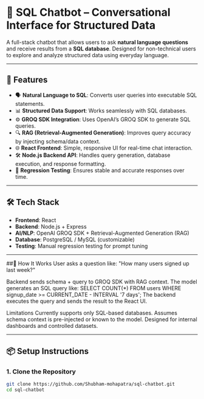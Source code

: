 # 🧠 SQL Chatbot – Conversational Interface for Structured Data

A full-stack chatbot that allows users to ask **natural language questions** and receive results from a **SQL database**. Designed for non-technical users to explore and analyze structured data using everyday language.

---

## 🚀 Features

- 🗣️ **Natural Language to SQL**: Converts user queries into executable SQL statements.
- 📊 **Structured Data Support**: Works seamlessly with SQL databases.
- ⚙️ **GROQ SDK Integration**: Uses OpenAI’s GROQ SDK to generate SQL queries.
- 🔍 **RAG (Retrieval-Augmented Generation)**: Improves query accuracy by injecting schema/data context.
- 🌐 **React Frontend**: Simple, responsive UI for real-time chat interaction.
- 🛠️ **Node.js Backend API**: Handles query generation, database execution, and response formatting.
- 🧪 **Regression Testing**: Ensures stable and accurate responses over time.

---

## 🛠 Tech Stack

- **Frontend**: React
- **Backend**: Node.js + Express
- **AI/NLP**: OpenAI GROQ SDK + Retrieval-Augmented Generation (RAG)
- **Database**: PostgreSQL / MySQL (customizable)
- **Testing**: Manual regression testing for prompt tuning

---
##🧠 How It Works
User asks a question like:
"How many users signed up last week?"

Backend sends schema + query to GROQ SDK with RAG context.
The model generates an SQL query like:
SELECT COUNT(*) FROM users WHERE signup_date >= CURRENT_DATE - INTERVAL '7 days';
The backend executes the query and sends the result to the React UI.

 Limitations
Currently supports only SQL-based databases.
Assumes schema context is pre-injected or known to the model.
Designed for internal dashboards and controlled datasets.

---

## 📦 Setup Instructions

### 1. Clone the Repository
```bash
git clone https://github.com/Shubham-mohapatra/sql-chatbot.git
cd sql-chatbot
